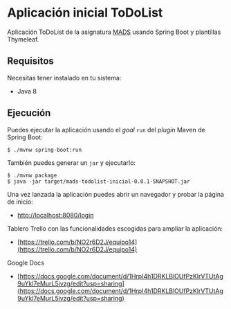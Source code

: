 # Aplicación inicial ToDoList

Aplicación ToDoList de la asignatura [MADS](https://cvnet.cpd.ua.es/Guia-Docente/GuiaDocente/Index?wcodest=C203&wcodasi=34037&wlengua=es&scaca=2019-20) usando Spring Boot y plantillas Thymeleaf.

## Requisitos

Necesitas tener instalado en tu sistema:

- Java 8

## Ejecución

Puedes ejecutar la aplicación usando el _goal_ `run` del _plugin_ Maven 
de Spring Boot:

```
$ ./mvnw spring-boot:run 
```   

También puedes generar un `jar` y ejecutarlo:

```
$ ./mvnw package
$ java -jar target/mads-todolist-inicial-0.0.1-SNAPSHOT.jar 
```

Una vez lanzada la aplicación puedes abrir un navegador y probar la página de inicio:

- [http://localhost:8080/login](http://localhost:8080/login)

Tablero Trello con las funcionalidades escogidas para ampliar la aplicación:

- [https://trello.com/b/NO2r6D2J/equipo14](https://trello.com/b/NO2r6D2J/equipo14)

Google Docs

- [https://docs.google.com/document/d/1HrpI4h1DRKLBlOUfPzKlrVTUtAg9uYkl7eMurL5jvzg/edit?usp=sharing](https://docs.google.com/document/d/1HrpI4h1DRKLBlOUfPzKlrVTUtAg9uYkl7eMurL5jvzg/edit?usp=sharing)

